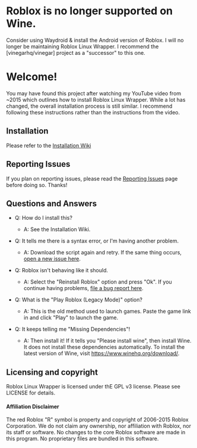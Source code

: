# Roblox is no longer supported on Wine.
Consider using Waydroid & install the Android version of Roblox. I will no longer be maintaining Roblox Linux Wrapper.
I recommend the [vinegarhq/vinegar] project as a "successor" to this one.

# Welcome!
You may have found this project after watching my YouTube video from ~2015 which outlines how to install Roblox Linux Wrapper. While a lot has changed, the overall installation process is still similar. I recommend following these instructions rather than the instructions from the video.

## Installation

Please refer to the [Installation Wiki](https://github.com/roblox-linux-wrapper/roblox-linux-wrapper/wiki/Installation)

## Reporting Issues
If you plan on reporting issues, please read the [Reporting Issues](https://github.com/roblox-linux-wrapper/roblox-linux-wrapper/wiki/Reporting-Issues) page before doing so. Thanks!

## Questions and Answers

* Q: How do I install this?
  * A: See the Installation Wiki.

* Q: It tells me there is a syntax error, or I'm having another problem.
  * A: Download the script again and retry. If the same thing occurs, [open a new issue here](https://github.com/roblox-linux-wrapper/roblox-linux-wrapper/issues).

* Q: Roblox isn't behaving like it should.
  * A: Select the "Reinstall Roblox" option and press "Ok". If you continue having problems, [file a bug report here](https://github.com/roblox-linux-wrapper/roblox-linux-wrapper/issues).

* Q: What is the "Play Roblox (Legacy Mode)" option?
  * A: This is the old method used to launch games. Paste the game link in and click "Play" to launch the game.

* Q: It keeps telling me "Missing Dependencies"!
  * A: Then install it! If it tells you "Please install wine", then install Wine. It does not install these dependencies automatically. To install the latest version of Wine, visit https://www.winehq.org/download/.


## Licensing and copyright
Roblox Linux Wrapper is licensed under thE GPL v3 license. Please see LICENSE for details.


#### Affiliation Disclaimer
The red Roblox "R" symbol is property and copyright of 2006-2015 Roblox Corporation. We do not claim any ownership, nor affiliation with Roblox, nor its staff or software. No changes to the core Roblox software are made in this program. No proprietary files are bundled in this software.
